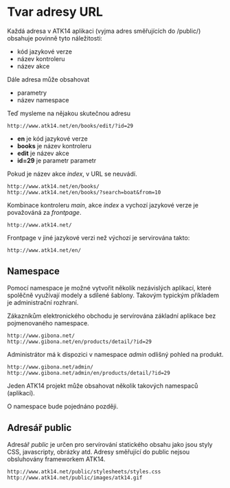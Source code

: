 Tvar adresy URL
===============

Každá adresa v ATK14 aplikaci (vyjma adres směřujících do /public/) obsahuje povinně tyto náležitosti:

 * kód jazykové verze
 * název kontroleru
 * název akce

Dále adresa může obsahovat
 
 * parametry
 * název namespace

Teď mysleme na nějakou skutečnou adresu

    http://www.atk14.net/en/books/edit/?id=29

 * **en** je kód jazykové verze
 * **books** je název kontroleru
 * **edit** je název akce
 * **id=29** je parametr parametr

Pokud je název akce *index*, v URL se neuvádí.

    http://www.atk14.net/en/books/
    http://www.atk14.net/en/books/?search=boat&from=10


Kombinace kontroleru *main*, akce *index* a vychozí jazykové verze je považováná za *frontpage*.

    http://www.atk14.net/

Frontpage v jiné jazykové verzi než výchozí je servirována takto:

    http://www.atk14.net/en/

Namespace
---------

Pomocí namespace je možné vytvořit několik nezávislých aplikací, které spolěčně využívají modely a sdílené šablony.
Takovým typickým příkladem je administrační rozhraní.

Zákazníkům elektronického obchodu je servírována základní aplikace bez pojmenovaného namespace.

    http://www.gibona.net/
    http://www.gibona.net/en/products/detail/?id=29

Administrátor má k dispozici v namespace *admin* odlišný pohled na produkt.

    http://www.gibona.net/admin/
    http://www.gibona.net/admin/en/products/detail/?id=29

Jeden ATK14 projekt může obsahovat několik takových namespaců (aplikací).

O namespace bude pojednáno později.

Adresář public
--------------

Adresář *public* je určen pro servírování statického obsahu jako jsou styly CSS, javascripty, obrázky atd. Adresy směřující do public nejsou obsluhovány frameworkem ATK14.

    http://www.atk14.net/public/stylesheets/styles.css
    http://www.atk14.net/public/images/atk14.gif


